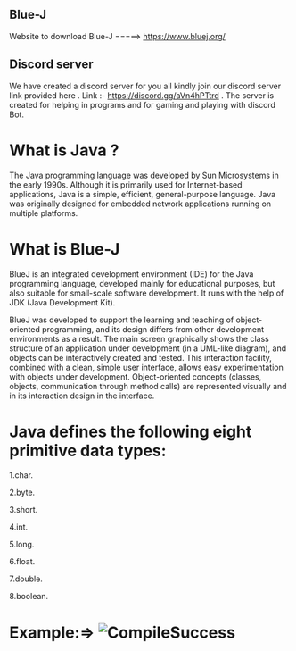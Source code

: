 ## Blue-J
Website to download Blue-J =====>  https://www.bluej.org/
## Discord server 
We have created a discord server for you all kindly join our discord server link provided here .
Link :- https://discord.gg/aVn4hPTtrd .
The server is created for helping in programs and for gaming and playing with discord Bot.
# What is Java ?
The Java programming language was developed by Sun Microsystems in the early 1990s. Although it is primarily used for Internet-based applications, Java is a simple, efficient, general-purpose language. Java was originally designed for embedded network applications running on multiple platforms.
# What is Blue-J
BlueJ is an integrated development environment (IDE) for the Java programming language, developed mainly for educational purposes, but also suitable for small-scale software development. It runs with the help of JDK (Java Development Kit).

BlueJ was developed to support the learning and teaching of object-oriented programming, and its design differs from other development environments as a result. The main screen graphically shows the class structure of an application under development (in a UML-like diagram), and objects can be interactively created and tested. This interaction facility, combined with a clean, simple user interface, allows easy experimentation with objects under development. Object-oriented concepts (classes, objects, communication through method calls) are represented visually and in its interaction design in the interface.
# Java defines the following eight primitive data types:
1.char.

2.byte.

3.short.

4.int.

5.long.

6.float.

7.double.

8.boolean.

# Example:=>  ![CompileSuccess](https://user-images.githubusercontent.com/83109689/126040288-2fb0e6ac-55a0-4111-a86b-39e54021b611.png)


